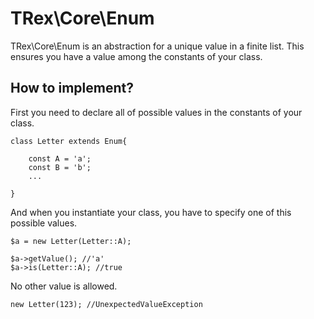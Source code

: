 # TRex\Core\Enum

TRex\Core\Enum is an abstraction for a unique value in a finite list. This ensures you have a value among the constants of your class.


## How to implement?

First you need to declare all of possible values in the constants of your class.

    class Letter extends Enum{

        const A = 'a';
        const B = 'b';
        ...

    }

And when you instantiate your class, you have to specify one of this possible values.

    $a = new Letter(Letter::A);

    $a->getValue(); //'a'
    $a->is(Letter::A); //true

No other value is allowed.

    new Letter(123); //UnexpectedValueException
